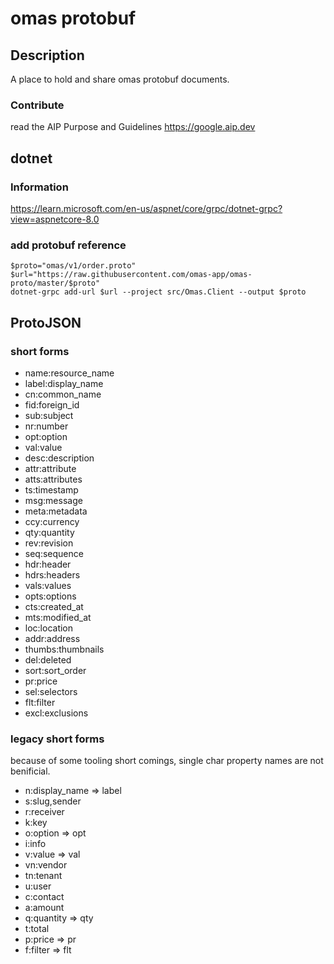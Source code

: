 # omas protobuf

## Description

A place to hold and share omas protobuf documents.

### Contribute

read the AIP Purpose and Guidelines
https://google.aip.dev


## dotnet

### Information

https://learn.microsoft.com/en-us/aspnet/core/grpc/dotnet-grpc?view=aspnetcore-8.0

### add protobuf reference

```pwsh
$proto="omas/v1/order.proto"
$url="https://raw.githubusercontent.com/omas-app/omas-proto/master/$proto"
dotnet-grpc add-url $url --project src/Omas.Client --output $proto
```

## ProtoJSON

### short forms

- name:resource_name
- label:display_name
- cn:common_name
- fid:foreign_id
- sub:subject
- nr:number
- opt:option
- val:value
- desc:description
- attr:attribute
- atts:attributes
- ts:timestamp
- msg:message
- meta:metadata
- ccy:currency
- qty:quantity
- rev:revision
- seq:sequence
- hdr:header
- hdrs:headers
- vals:values
- opts:options
- cts:created_at
- mts:modified_at
- loc:location
- addr:address
- thumbs:thumbnails
- del:deleted
- sort:sort_order
- pr:price
- sel:selectors
- flt:filter
- excl:exclusions

### legacy short forms

because of some tooling short comings, 
single char property names are not benificial.

- n:display_name => label
- s:slug,sender
- r:receiver
- k:key
- o:option => opt
- i:info
- v:value => val
- vn:vendor
- tn:tenant
- u:user
- c:contact
- a:amount
- q:quantity => qty
- t:total
- p:price => pr
- f:filter => flt